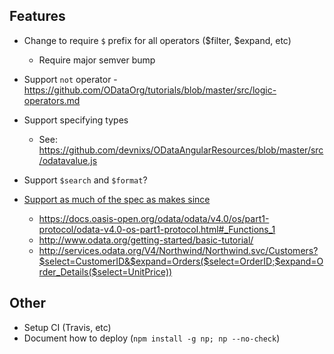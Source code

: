 ## Features
- Change to require `$` prefix for all operators ($filter, $expand, etc)
  - Require major semver bump
- Support `not` operator - https://github.com/ODataOrg/tutorials/blob/master/src/logic-operators.md
- Support specifying types
  - See: https://github.com/devnixs/ODataAngularResources/blob/master/src/odatavalue.js
- Support `$search` and `$format`?

- [Support as much of the spec as makes since](http://docs.oasis-open.org/odata/odata/v4.0/errata03/os/complete/part2-url-conventions/odata-v4.0-errata03-os-part2-url-conventions-complete.html)
  - https://docs.oasis-open.org/odata/odata/v4.0/os/part1-protocol/odata-v4.0-os-part1-protocol.html#_Functions_1
  - http://www.odata.org/getting-started/basic-tutorial/
  - http://services.odata.org/V4/Northwind/Northwind.svc/Customers?$select=CustomerID&$expand=Orders($select=OrderID;$expand=Order_Details($select=UnitPrice))

## Other
- Setup CI (Travis, etc)
- Document how to deploy (`npm install -g np; np --no-check`)